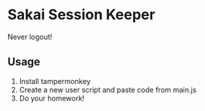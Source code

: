 # Sakai Session Keeper

Never logout!


## Usage 

1. Install tampermonkey
2. Create a new user script and paste code from main.js
3. Do your homework!

